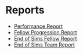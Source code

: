 # Reports

* [Performance Report](https://docs.google.com/spreadsheets/d/1nKxoCs4707vemdUfElsOcQObfcaB1cfb-M5WiYhTzHo)
* [Fellow Progression Report](https://docs.google.com/spreadsheets/d/1P5k2zdnzszFCrWkXT5r8d-Tw5p6SyXwpLZPHkqpiwkI)
* [End of Sims Fellow Report](https://docs.google.com/document/d/1aZUEowkZ8abAelnh2fE2iFGTy6ZRODtmWQq9uYcAuF0)
* [End of Sims Team Report](https://docs.google.com/document/d/1wQlopYVaCULWBUCbdNzLXuq1lJcvrd-tVWZxq77UhpM)
